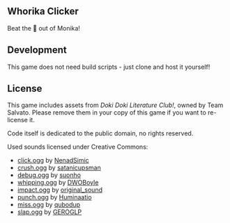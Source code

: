 ## Whorika Clicker

Beat the 💩 out of Monika!

## Development

This game does not need build scripts - just clone and host it yourself!

## License

This game includes assets from *Doki Doki Literature Club!*, owned by Team Salvato. Please remove them in your copy of this game if you want to re-license it.

Code itself is dedicated to the public domain, no rights reserved.

Used sounds licensed under Creative Commons:

- [click.ogg](https://freesound.org/people/NenadSimic/sounds/171697/) by [NenadSimic](https://freesound.org/people/NenadSimic/)
- [crush.ogg](https://freesound.org/people/satanicupsman/sounds/144015/) by [satanicupsman](https://freesound.org/people/satanicupsman/)
- [debug.ogg](https://freesound.org/people/suonho/sounds/3158/) by [suonho](https://freesound.org/people/suonho/)
- [whipping.ogg](https://freesound.org/people/DWOBoyle/sounds/144266/) by [DWOBoyle](https://freesound.org/people/DWOBoyle/)
- [impact.ogg](https://freesound.org/people/original_sound/sounds/376818/) by [original_sound](https://freesound.org/people/original_sound/)
- [punch.ogg](https://freesound.org/people/Huminaatio/sounds/390462/) by [Huminaatio](https://freesound.org/people/Huminaatio/)
- [miss.ogg](https://freesound.org/people/qubodup/sounds/60029/) by [qubodup](https://freesound.org/people/qubodup/)
- [slap.ogg](https://freesound.org/people/GEROGLP/sounds/172490/) by [GEROGLP](https://freesound.org/people/GEROGLP/)
